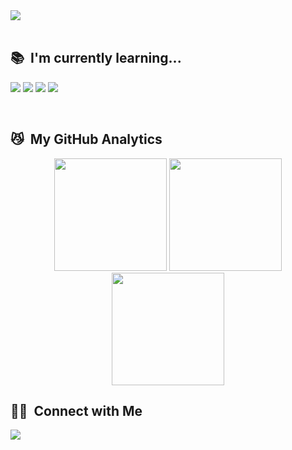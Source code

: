<img src="https://capsule-render.vercel.app/api?type=soft&color=100f19&height=250&section=header&text=chaerin-dev&fontAlignY=45&fontSize=90&fontColor=f8247c&animation=blink&desc=WelcomeToMyGitHub&descSize=30&descAlignY=75">

<br>
<br>

## 📚 &nbsp;I'm currently learning...

<p>
  <img src="https://img.shields.io/badge/-HTML-100f19?style=flat&logo=HTML5"/>
  <img src="https://img.shields.io/badge/-CSS-100f19?style=flat&logo=CSS3&logoColor=1572B6"/>
  <img src="https://img.shields.io/badge/-JavaScript-100f19?style=flat&logo=javascript"/>
  <img src="https://img.shields.io/badge/-React-100f19?style=flat&logo=react"/>
</p>

<br>

## 😼 &nbsp;My GitHub Analytics

<p align="center">
  <img height="180em" src="https://github-readme-stats.vercel.app/api?username=chaerin-dev&show_icons=true&theme=radical&include_all_commits=true&count_private=true&hide_border=true"/>
  <img height="180em" src="https://github-readme-stats.vercel.app/api/top-langs/?username=chaerin-dev&layout=compact&theme=radical&hide_border=true"/>
  <img height="180em" src="https://github-readme-stats.vercel.app/api/wakatime?username=chaerin_dev&layout=compact&theme=radical&hide_border=true"
</p>

<br>

## 🤝🏻 &nbsp;Connect with Me

<p>
  <a href="mailto:chaerin.dev@gmail.com"><img src="https://img.shields.io/badge/-chaerin.dev@gmail.com-100f19?style=flat&logo=Gmail"/></a>
</p>

<br>
<br>

